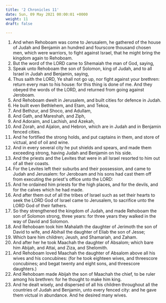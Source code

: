 ```yaml
---
title: '2 Chronicles 11'
date: Sun, 09 May 2021 00:00:01 +0000
weight: 11
draft: false
  
---
```


1. And when Rehoboam was come to Jerusalem, he gathered of the house of Judah and Benjamin an hundred and fourscore thousand chosen men, which were warriors, to fight against Israel, that he might bring the kingdom again to Rehoboam.
2. But the word of the LORD came to Shemaiah the man of God, saying,
3. Speak unto Rehoboam the son of Solomon, king of Judah, and to all Israel in Judah and Benjamin, saying,
4. Thus saith the LORD, Ye shall not go up, nor fight against your brethren: return every man to his house: for this thing is done of me. And they obeyed the words of the LORD, and returned from going against Jeroboam.
5. And Rehoboam dwelt in Jerusalem, and built cities for defence in Judah.
6. He built even Bethlehem, and Etam, and Tekoa,
7. And Bethzur, and Shoco, and Adullam,
8. And Gath, and Mareshah, and Ziph,
9. And Adoraim, and Lachish, and Azekah,
10. And Zorah, and Aijalon, and Hebron, which are in Judah and in Benjamin fenced cities.
11. And he fortified the strong holds, and put captains in them, and store of victual, and of oil and wine.
12. And in every several city he put shields and spears, and made them exceeding strong, having Judah and Benjamin on his side.
13. And the priests and the Levites that were in all Israel resorted to him out of all their coasts.
14. For the Levites left their suburbs and their possession, and came to Judah and Jerusalem: for Jeroboam and his sons had cast them off from executing the priest's office unto the LORD:
15. And he ordained him priests for the high places, and for the devils, and for the calves which he had made.
16. And after them out of all the tribes of Israel such as set their hearts to seek the LORD God of Israel came to Jerusalem, to sacrifice unto the LORD God of their fathers.
17. So they strengthened the kingdom of Judah, and made Rehoboam the son of Solomon strong, three years: for three years they walked in the way of David and Solomon.
18. And Rehoboam took him Mahalath the daughter of Jerimoth the son of David to wife, and Abihail the daughter of Eliab the son of Jesse;
19. Which bare him children; Jeush, and Shamariah, and Zaham.
20. And after her he took Maachah the daughter of Absalom; which bare him Abijah, and Attai, and Ziza, and Shelomith.
21. And Rehoboam loved Maachah the daughter of Absalom above all his wives and his concubines: (for he took eighteen wives, and threescore concubines; and begat twenty and eight sons, and threescore daughters.)
22. And Rehoboam made Abijah the son of Maachah the chief, to be ruler among his brethren: for he thought to make him king.
23. And he dealt wisely, and dispersed of all his children throughout all the countries of Judah and Benjamin, unto every fenced city: and he gave them victual in abundance. And he desired many wives.
